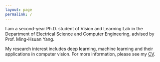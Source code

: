 ```yaml
---
layout: page
permalink: /
---
```


I am a second-year Ph.D. student of Vision and Learning Lab in the Department of Electrical Science and Computer Engineering,  advised by Prof. Ming-Hsuan Yang. 

<!--I was a research intern from June, 2018 to August, 2018 at Tencent AI Lab. -->

My research interest includes deep learning, machine learning and their applications in computer vision. For more information, please see my [CV](https://drive.google.com/file/d/1xbsn7x6kWi1ySTKZriFM8vMYruA7Eovh/view?usp=sharing).


